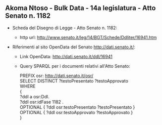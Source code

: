 ## Akoma Ntoso - Bulk Data - 14a legislatura - Atto Senato n. 1182 ##

* Scheda del Disegno di Legge - Atto Senato n. 1182:
	* http url: http://www.senato.it/leg/14/BGT/Schede/Ddliter/16941.htm

* Riferimenti al sito OpenData del Senato http://dati.senato.it/:
	* Link OpenData: http://dati.senato.it/ddl/16941
	* Query SPARQL per i documenti relativi all'Atto Senato:

        PREFIX osr: <http://dati.senato.it/osr/>  
		SELECT DISTINCT ?testoPresentato ?testoApprovato  
		WHERE  
		{  
		    ?ddl a osr:Ddl.  
		    ?ddl osr:idFase 1182 .  
		    OPTIONAL { ?ddl osr:testoPresentato ?testoPresentato }  
		    OPTIONAL { ?ddl osr:testoApprovato ?testoApprovato }  
		}
		